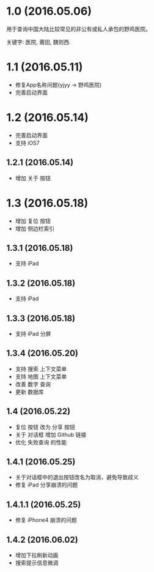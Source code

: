 # 1.0 (2016.05.06)

用于查询中国大陆比较常见的非公有或私人承包的野鸡医院。

关键字: 医院, 莆田, 魏则西.

# 1.1 (2016.05.11)

- 修复App名称问题(yjyy -> 野鸡医院)
- 完善启动界面

# 1.2 (2016.05.14)

- 完善启动界面
- 支持 iOS7

## 1.2.1 (2016.05.14)

- 增加 关于 按钮

# 1.3 (2016.05.18)

- 增加 复位 按钮
- 增加 侧边栏索引

## 1.3.1 (2016.05.18)

- 支持 iPad

## 1.3.2 (2016.05.18)

- 支持 iPad

## 1.3.3 (2016.05.18)

- 支持 iPad 分屏

## 1.3.4 (2016.05.20)

- 支持 搜索 上下文菜单
- 支持 地图 上下文菜单
- 改善 数字 查询
- 更新 数据库

## 1.4 (2016.05.22)

- 复位 按钮 改为 分享 按钮
- 关于 对话框 增加 Github 链接
- 优化 失败查询 的性能

## 1.4.1 (2016.05.25)

- 关于对话框中的退出按钮改名为取消，避免导致歧义
- 修复 iPad 分享崩溃的问题

## 1.4.1.1 (2016.05.25)

- 修复 iPhone4 崩溃的问题

## 1.4.2 (2016.06.02)

- 增加下拉刷新动画
- 搜索提示信息微调
